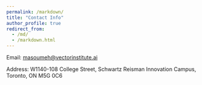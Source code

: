 ```yaml
---
permalink: /markdown/
title: "Contact Info"
author_profile: true
redirect_from: 
  - /md/
  - /markdown.html
---
```


Email: masoumeh@vectorinstitute.ai

Address: 
W1140-108 College Street, 
Schwartz Reisman Innovation Campus, 
Toronto, ON M5G 0C6



